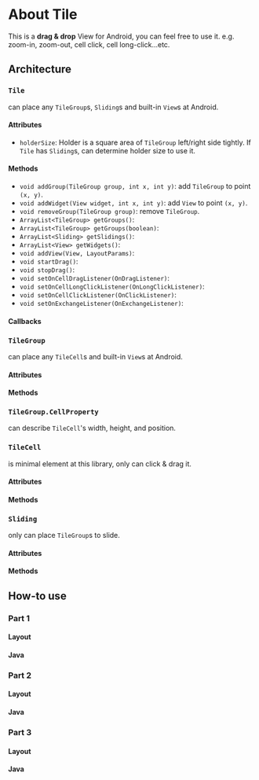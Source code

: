 # About Tile
This is a **drag & drop** View for Android, you can feel free to use it. e.g. zoom-in, zoom-out, cell click, cell long-click...etc.

## Architecture

### `Tile`
can place any `TileGroup`s, `Sliding`s and built-in `View`s at Android.
#### Attributes
* `holderSize`: Holder is a square area of `TileGroup` left/right side tightly. If `Tile` has `Sliding`s, can determine holder size to use it.

#### Methods
* `void addGroup(TileGroup group, int x, int y)`: add `TileGroup` to point `(x, y)`.
* `void addWidget(View widget, int x, int y)`: add `View` to point `(x, y)`.
* `void removeGroup(TileGroup group)`: remove `TileGroup`.
* `ArrayList<TileGroup> getGroups()`:
* `ArrayList<TileGroup> getGroups(boolean)`:
* `ArrayList<Sliding> getSlidings()`:
* `ArrayList<View> getWidgets()`:
* `void addView(View, LayoutParams)`:
* `void startDrag()`:
* `void stopDrag()`:
* `void setOnCellDragListener(OnDragListener)`:
* `void setOnCellLongClickListener(OnLongClickListener)`:
* `void setOnCellClickListener(OnClickListener)`:
* `void setOnExchangeListener(OnExchangeListener)`:
#### Callbacks

### `TileGroup`
can place any `TileCell`s and built-in `View`s at Android.
#### Attributes
#### Methods

### `TileGroup.CellProperty`
can describe `TileCell`'s width, height, and position.

### `TileCell`
is minimal element at this library, only can click & drag it.
#### Attributes
#### Methods

### `Sliding`
only can place `TileGroup`s to slide.
#### Attributes
#### Methods

## How-to use

### Part 1
#### Layout
#### Java

### Part 2
#### Layout
#### Java

### Part 3
#### Layout
#### Java